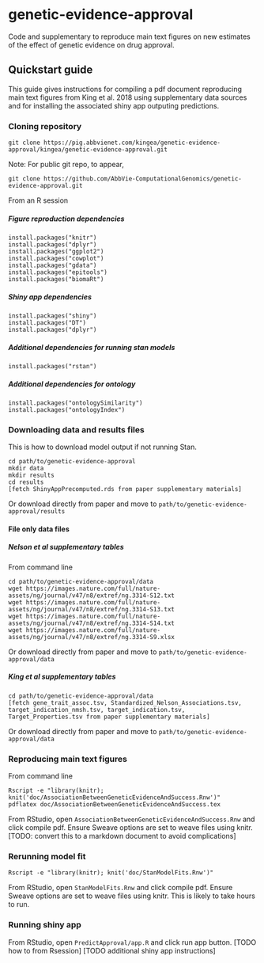 # genetic-evidence-approval
Code and supplementary to reproduce main text figures on new estimates of the effect of genetic evidence on drug approval.
## Quickstart guide
This guide gives instructions for compiling a pdf document reproducing main text figures from King et al. 2018 using supplementary data sources and for installing the associated shiny app outputing predictions.
### Cloning repository
`git clone https://pig.abbvienet.com/kingea/genetic-evidence-approval/kingea/genetic-evidence-approval.git`

Note: For public git repo, to appear,

`git clone https://github.com/AbbVie-ComputationalGenomics/genetic-evidence-approval.git`

From an R session
##### Figure reproduction dependencies
```
install.packages("knitr")
install.packages("dplyr")
install.packages("ggplot2")
install.packages("cowplot")
install.packages("gdata")
install.packages("epitools")
install.packages("biomaRt")
```
##### Shiny app dependencies
```
install.packages("shiny")
install.packages("DT")
install.packages("dplyr")
```
##### Additional dependencies for running stan models
```
install.packages("rstan")
```
##### Additional dependencies for ontology
```
install.packages("ontologySimilarity")
install.packages("ontologyIndex")
```
### Downloading data and results files
This is how to download model output if not running Stan.
```
cd path/to/genetic-evidence-approval
mkdir data
mkdir results
cd results
[fetch ShinyAppPrecomputed.rds from paper supplementary materials]
```
 Or download directly from paper and move to `path/to/genetic-evidence-approval/results`
#### File only data files
##### Nelson et al supplementary tables
From command line
```
cd path/to/genetic-evidence-approval/data
wget https://images.nature.com/full/nature-assets/ng/journal/v47/n8/extref/ng.3314-S12.txt
wget https://images.nature.com/full/nature-assets/ng/journal/v47/n8/extref/ng.3314-S13.txt
wget https://images.nature.com/full/nature-assets/ng/journal/v47/n8/extref/ng.3314-S14.txt
wget https://images.nature.com/full/nature-assets/ng/journal/v47/n8/extref/ng.3314-S9.xlsx
 ```
 Or download directly from paper and move to `path/to/genetic-evidence-approval/data`
 ##### King et al supplementary tables
 ```
cd path/to/genetic-evidence-approval/data
[fetch gene_trait_assoc.tsv, Standardized_Nelson_Associations.tsv, target_indication_nmsh.tsv, target_indication.tsv, Target_Properties.tsv from paper supplementary materials]
```
 Or download directly from paper and move to `path/to/genetic-evidence-approval/data`
### Reproducing main text figures
From command line
```
Rscript -e "library(knitr); knit('doc/AssociationBetweenGeneticEvidenceAndSuccess.Rnw')"
pdflatex doc/AssociationBetweenGeneticEvidenceAndSuccess.tex
```
From RStudio, open `AssociationBetweenGeneticEvidenceAndSuccess.Rnw` and click compile pdf.  Ensure Sweave options are set to weave files using knitr.
[TODO: convert this to a markdown document to avoid complications]
### Rerunning model fit
```
Rscript -e "library(knitr); knit('doc/StanModelFits.Rnw')"
```
From RStudio, open `StanModelFits.Rnw` and click compile pdf.  Ensure Sweave options are set to weave files using knitr.  This is likely to take hours to run.
### Running shiny app
From RStudio, open `PredictApproval/app.R` and click run app button.
[TODO how to from Rsession]
[TODO additional shiny app instructions]

